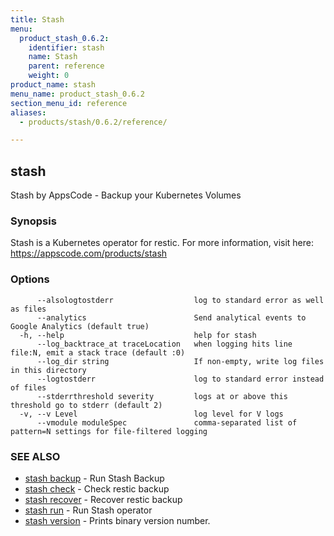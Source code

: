 ```yaml
---
title: Stash
menu:
  product_stash_0.6.2:
    identifier: stash
    name: Stash
    parent: reference
    weight: 0
product_name: stash
menu_name: product_stash_0.6.2
section_menu_id: reference
aliases:
  - products/stash/0.6.2/reference/

---
```

## stash

Stash by AppsCode - Backup your Kubernetes Volumes

### Synopsis


Stash is a Kubernetes operator for restic. For more information, visit here: https://appscode.com/products/stash

### Options

```
      --alsologtostderr                  log to standard error as well as files
      --analytics                        Send analytical events to Google Analytics (default true)
  -h, --help                             help for stash
      --log_backtrace_at traceLocation   when logging hits line file:N, emit a stack trace (default :0)
      --log_dir string                   If non-empty, write log files in this directory
      --logtostderr                      log to standard error instead of files
      --stderrthreshold severity         logs at or above this threshold go to stderr (default 2)
  -v, --v Level                          log level for V logs
      --vmodule moduleSpec               comma-separated list of pattern=N settings for file-filtered logging
```

### SEE ALSO
* [stash backup](/products/stash/0.6.2/reference/stash_backup)	 - Run Stash Backup
* [stash check](/products/stash/0.6.2/reference/stash_check)	 - Check restic backup
* [stash recover](/products/stash/0.6.2/reference/stash_recover)	 - Recover restic backup
* [stash run](/products/stash/0.6.2/reference/stash_run)	 - Run Stash operator
* [stash version](/products/stash/0.6.2/reference/stash_version)	 - Prints binary version number.

